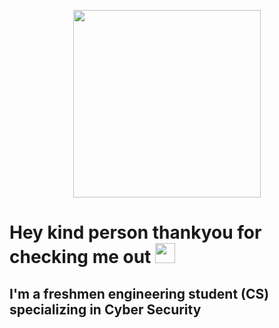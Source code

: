 <p align="center">
<img src="https://github.com/xohan30/xohan30/blob/master/dance.gif?raw=true" text-align=center; width="300"/>
</p>

# Hey kind person thankyou for checking me out <img src="https://media.giphy.com/media/mA28dHGEU8Us36wEYJ/giphy.gif" height="32"/>

## I'm a freshmen engineering student (CS) specializing in Cyber Security

